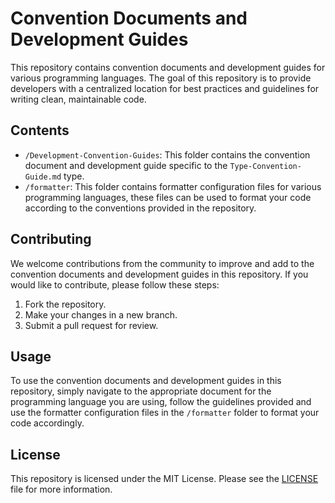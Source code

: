 # Convention Documents and Development Guides

This repository contains convention documents and development guides for various programming languages. The goal of this repository is to provide developers with a centralized location for best practices and guidelines for writing clean, maintainable code.

## Contents

- `/Development-Convention-Guides`: This folder contains the convention document and development guide specific to the `Type-Convention-Guide.md` type.
- `/formatter`: This folder contains formatter configuration files for various programming languages, these files can be used to format your code according to the conventions provided in the repository.

## Contributing

We welcome contributions from the community to improve and add to the convention documents and development guides in this repository. If you would like to contribute, please follow these steps:

1. Fork the repository.
2. Make your changes in a new branch.
3. Submit a pull request for review.

## Usage

To use the convention documents and development guides in this repository, simply navigate to the appropriate document for the programming language you are using, follow the guidelines provided and use the formatter configuration files in the `/formatter` folder to format your code accordingly.

## License

This repository is licensed under the MIT License. Please see the [LICENSE](LICENSE) file for more information.
